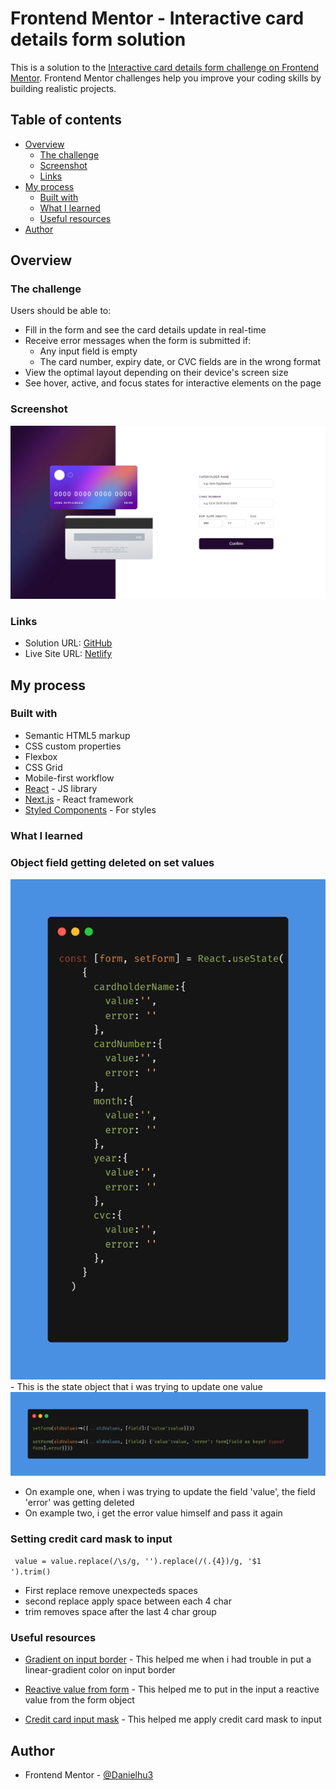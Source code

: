 # Frontend Mentor - Interactive card details form solution

This is a solution to the [Interactive card details form challenge on Frontend Mentor](https://www.frontendmentor.io/challenges/interactive-card-details-form-XpS8cKZDWw). Frontend Mentor challenges help you improve your coding skills by building realistic projects. 

## Table of contents

- [Overview](#overview)
  - [The challenge](#the-challenge)
  - [Screenshot](#screenshot)
  - [Links](#links)
- [My process](#my-process)
  - [Built with](#built-with)
  - [What I learned](#what-i-learned)
  - [Useful resources](#useful-resources)
- [Author](#author)



## Overview

### The challenge

Users should be able to:

- Fill in the form and see the card details update in real-time
- Receive error messages when the form is submitted if:
  - Any input field is empty
  - The card number, expiry date, or CVC fields are in the wrong format
- View the optimal layout depending on their device's screen size
- See hover, active, and focus states for interactive elements on the page

### Screenshot

<img src='src/screenshots/desktop.png'>

### Links

- Solution URL: [GitHub](https://github.com/Danielhu3/interactive-card2)
- Live Site URL: [Netlify](https://jocular-elf-87d808.netlify.app/)

## My process

### Built with

- Semantic HTML5 markup
- CSS custom properties
- Flexbox
- CSS Grid
- Mobile-first workflow
- [React](https://reactjs.org/) - JS library
- [Next.js](https://nextjs.org/) - React framework
- [Styled Components](https://styled-components.com/) - For styles


### What I learned

### Object field getting deleted on set values
<img src='src/screenshots/formState.png'>
- This is the state object that i was trying to update one value

<img src='src/screenshots/setFormFixing.png'>
<ul> 
<li>On example one, when i was trying to update the field 'value', the field 'error' was getting deleted </li>
<li>On example two, i get the error value himself and pass it again </li>
</ul>

### Setting credit card mask to input
<code> value = value.replace(/\s/g, '').replace(/(.{4})/g, '$1 ').trim() </code>
- First replace remove unexpecteds spaces
- second replace apply space between each 4 char
- trim removes space after the last 4 char group 


### Useful resources

- [Gradient on input border](https://stackoverflow.com/questions/33054514/how-to-apply-linear-gradient-to-input-border) - This helped me when i had trouble in put a linear-gradient color on input border

- [Reactive value from form](https://stackoverflow.com/questions/57086672/element-implicitly-has-an-any-type-because-expression-of-type-string-cant-b) - This helped me to put in the input a reactive value from the form object 

- [Credit card input mask](https://github.com/cosmoart/Interactive-card-details-form) - This helped me apply credit card mask to input 


## Author

- Frontend Mentor - [@Danielhu3](https://www.frontendmentor.io/profile/Danielhu3)



